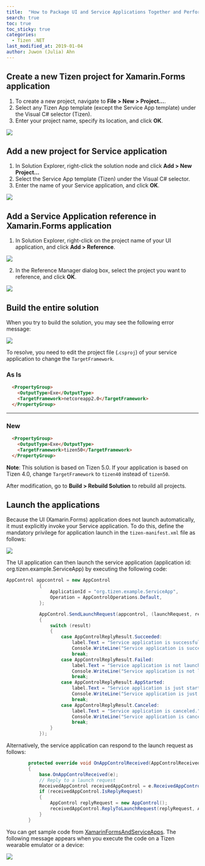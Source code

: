 ```yaml
---
title:  "How to Package UI and Service Applications Together and Perform Them"
search: true
toc: true
toc_sticky: true
categories:
  - Tizen .NET
last_modified_at: 2019-01-04
author: Juwon (Julia) Ahn
---
```


## Create a new Tizen project for Xamarin.Forms application
1. To create a new project, navigate to **File > New > Project...**.
1. Select any Tizen App template (except the Service App template) under the Visual C# selector (Tizen).
1. Enter your project name, specify its location, and click **OK**.

![][create_project]

## Add a new project for Service application
1. In Solution Explorer, right-click the solution node and click **Add > New Project...**
1. Select the Service App template (Tizen) under the Visual C# selector.
1. Enter the name of your Service application, and click **OK**.

![][add_project_for_service_app]

## Add a Service Application reference in Xamarin.Forms application
1. In Solution Explorer, right-click on the project name of your UI application, and click **Add > Reference**.

![][right-click-on-ui-app]

2. In the Reference Manager dialog box, select the project you want to reference, and click **OK**.

![][service_reference_for_ui_app]

## Build the entire solution

When you try to build the solution, you may see the following error message:

![][build_error_for_ui_and_service_apps]

To resolve, you need to edit the project file (.`csproj`) of your service application to change the `TargetFramework`.

### As Is
~~~html
  <PropertyGroup>
    <OutputType>Exe</OutputType>
    <TargetFramework>netcoreapp2.0</TargetFramework>
  </PropertyGroup>
~~~

---

### New
```html
  <PropertyGroup>
    <OutputType>Exe</OutputType>
    <TargetFramework>tizen50</TargetFramework>
  </PropertyGroup>
```

**Note**: This solution is based on Tizen 5.0. If your application is based on Tizen 4.0, change `TargetFramework` to `tizen40` instead of `tizen50`.

After modification, go to **Build > Rebuild Solution** to rebuild all projects.

## Launch the applications
Because the UI (Xamarin.Forms) application does not launch automatically, it must explicitly invoke your Service application. To do this, define the mandatory privilege for application launch in the `tizen-manifest.xml` file as follows:

![][app_launch_priv]

The UI application can then launch the service application (application id: org.tizen.example.ServiceApp) by executing the following code:

```c#
AppControl appcontrol = new AppControl
            {
                ApplicationId = "org.tizen.example.ServiceApp",
                Operation = AppControlOperations.Default,
            };

            AppControl.SendLaunchRequest(appcontrol, (launchRequest, replyRequest, result) =>
            {
                switch (result)
                {
                    case AppControlReplyResult.Succeeded:
                        label.Text = "Service application is successfully launched.";
                        Console.WriteLine("Service application is successfully launched.");
                        break;
                    case AppControlReplyResult.Failed:
                        label.Text = "Service application is not launched.";
                        Console.WriteLine("Service application is not launched.");
                        break;
                    case AppControlReplyResult.AppStarted:
                        label.Text = "Service application is just started.";
                        Console.WriteLine("Service application is just started.");
                        break;
                    case AppControlReplyResult.Canceled:
                        label.Text = "Service application is canceled.";
                        Console.WriteLine("Service application is canceled.");
                        break;
                }
            });

```

Alternatively, the service application can respond to the launch request as follows:

```c#
        protected override void OnAppControlReceived(AppControlReceivedEventArgs e)
        {
            base.OnAppControlReceived(e);
            // Reply to a launch request
            ReceivedAppControl receivedAppControl = e.ReceivedAppControl;
            if (receivedAppControl.IsReplyRequest)
            {
                AppControl replyRequest = new AppControl();
                receivedAppControl.ReplyToLaunchRequest(replyRequest, AppControlReplyResult.Succeeded);
            }
        }
```


You can get sample code from [XamarinFormsAndServiceApps][sample_code]. The following message appears when you execute the code on a Tizen wearable emulator or a device:

![][screenshot]


[create_project]: {{site.url}}{{site.baseurl}}/assets/images/posts/how-to-package-ui-and-service-apps/new_project_for_ui_n_service_apps.png
[add_project_for_service_app]: {{site.url}}{{site.baseurl}}/assets/images/posts/how-to-package-ui-and-service-apps/new_project_for_service_app.png
[right-click-on-ui-app]: {{site.url}}{{site.baseurl}}/assets/images/posts/how-to-package-ui-and-service-apps/right-click-on-ui-app.png
[service_reference_for_ui_app]: {{site.url}}{{site.baseurl}}/assets/images/posts/how-to-package-ui-and-service-apps/service_reference_for_ui_app.png
[build_error_for_ui_and_service_apps]: {{site.url}}{{site.baseurl}}/assets/images/posts/how-to-package-ui-and-service-apps/build_error_for_ui_and_service_apps.png
[app_launch_priv]: {{site.url}}{{site.baseurl}}/assets/images/posts/how-to-package-ui-and-service-apps/privilege_of_ui_app.png
[screenshot]: {{site.url}}{{site.baseurl}}/assets/images/posts/how-to-package-ui-and-service-apps/screenshot-on-wearable.png
[sample_code]: https://github.com/Samsung/Tizen-CSharp-Samples/tree/master/Wearable/XamarinFormsAndServiceApps
